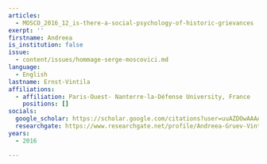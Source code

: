 ```yaml
---
articles:
  - MOSCO_2016_12_is-there-a-social-psychology-of-historic-grievances
exerpt: ''
firstname: Andreea
is_institution: false
issue:
  - content/issues/hommage-serge-moscovici.md
language:
  - English
lastname: Ernst-Vintila
affiliations:
  - affiliation: Paris-Ouest- Nanterre-la-Défense University, France
    positions: []
socials:
  google_scholar: https://scholar.google.com/citations?user=uuAZDOwAAAAJ&hl=en
  researchgate: https://www.researchgate.net/profile/Andreea-Gruev-Vintila
years:
  - 2016

---
```

